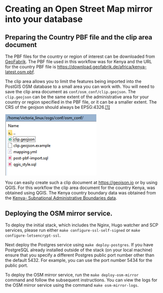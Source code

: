 # Creating an Open Street Map mirror into your database

## Preparing the Country PBF file and the clip area document

The PBF files for the country or region of interest can be downloaded from [GeoFabrik](https://download.geofabrik.de/). The PBF file used in this workflow was for Kenya and the URL for the country PBF file is https://download.geofabrik.de/africa/kenya-latest.osm.pbf.

The clip area allows you to limit the features being imported into the PostGIS OSM database to a small area you can work with. You will need to save the clip area document as `conf/osm_conf/clip.geojson`. The `clip.geojson` can be the same extent of the administrative area for your country or region specified in the PBF file, or it can be a smaller extent. The CRS of the geojson should always be EPSG:4326.[[1]](#1)

<img align="middle" src="../img/osm-mirror-workflow-1.png" alt="OSM mirror " width="300">

You can easily create such a clip document at  https://geojson.io or by using QGIS. For this workflow the clip area document for the country Kenya, was obtained using QGIS. The Kenya country boundary data was obtained from the [Kenya- Subnational Administrative Boundaries data](https://data.humdata.org/dataset/ken-administrative-boundaries).

## Deploying the OSM mirror service. 

To deploy the initial stack, which includes the  Nginx, Hugo watcher and SCP services, please run either  `make configure-ssl-self-signed` or `make configure-letsencrypt-ssl`. 

Next deploy the Postgres service using `make deploy-postgres`. If you have PostgreSQL already installed outside of the stack (on your local machine) ensure that you specify a different Postgres public port number other than the default 5432. For example, you can use the port number 5434 for the public port. 

To deploy the OSM mirror service, run the `make deploy-osm-mirror` command and follow the subsequent instructions. You can view the logs for the OSM mirror service using the command `make osm-mirror-logs`. 

